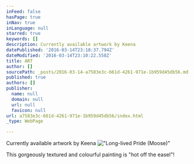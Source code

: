 ```yaml
---
inFeed: false
hasPage: true
inNav: true
inLanguage: null
starred: true
keywords: []
description: Currently available artwork by Keena
datePublished: '2016-03-14T23:18:37.794Z'
dateModified: '2016-03-14T23:10:22.558Z'
title: ART
author: []
sourcePath: _posts/2016-03-14-a7583e3c-661d-4261-971e-1b959d45db56.md
published: true
authors: []
publisher:
  name: null
  domain: null
  url: null
  favicon: null
url: a7583e3c-661d-4261-971e-1b959d45db56/index.html
_type: WebPage

---
```

Currently available artwork by Keena
!["Long-lived Pride (Moose)" ](https://the-grid-user-content.s3-us-west-2.amazonaws.com/c63cbf4a-5ec6-4ceb-8b74-3e97f2c34be0.jpg)

This gorgeously textured and colourful painting is "hot off the easel"!